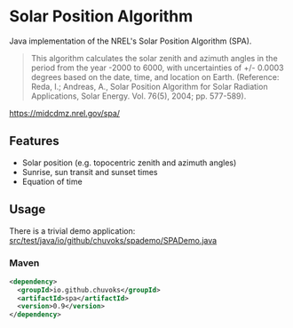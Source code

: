 # Solar Position Algorithm

Java implementation of the NREL's Solar Position Algorithm (SPA).

> This algorithm calculates the solar zenith and azimuth angles in the period from the year -2000 to 6000, with
> uncertainties of +/- 0.0003 degrees based on the date, time, and location on Earth. (Reference: Reda, I.; Andreas, A.,
> Solar Position Algorithm for Solar Radiation Applications, Solar Energy. Vol. 76(5), 2004; pp. 577-589).

https://midcdmz.nrel.gov/spa/

## Features

* Solar position (e.g. topocentric zenith and azimuth angles)
* Sunrise, sun transit and sunset times
* Equation of time

## Usage

There is a trivial demo application: [src/test/java/io/github/chuvoks/spademo/SPADemo.java](src/test/java/io/github/chuvoks/spademo/SPADemo.java)

### Maven
```xml
<dependency>
  <groupId>io.github.chuvoks</groupId>
  <artifactId>spa</artifactId>
  <version>0.9</version>
</dependency>
```
